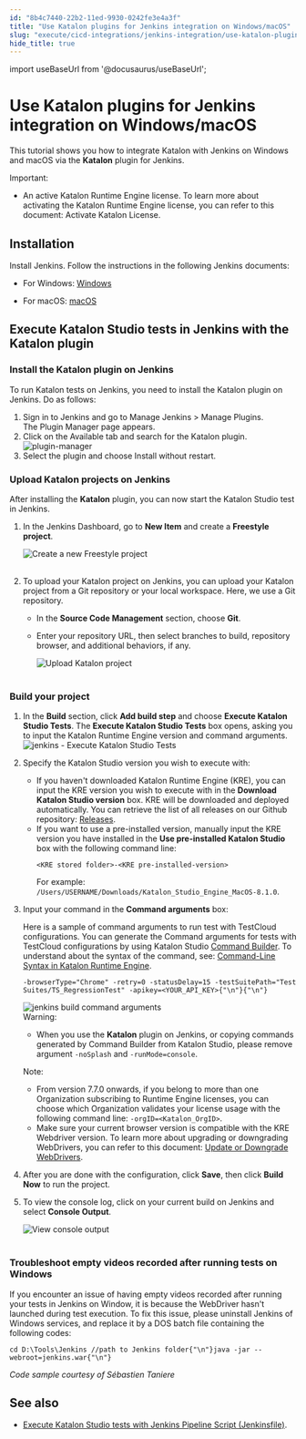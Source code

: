 ```yaml
---
id: "8b4c7440-22b2-11ed-9930-0242fe3e4a3f"
title: "Use Katalon plugins for Jenkins integration on Windows/macOS"
slug: "execute/cicd-integrations/jenkins-integration/use-katalon-plugins-for-jenkins-integration/use-katalon-plugins-for-jenkins-integration-on-windowsmacos"
hide_title: true
---
```

import useBaseUrl from '@docusaurus/useBaseUrl';


# <a id="id" class="anchor_top_offset"/><a id="ariaid-title1" class="anchor_top_offset"/>Use Katalon plugins for Jenkins integration on Windows/macOS

<p xmlns="http://www.w3.org/1999/xhtml" className="p">This tutorial shows you how to integrate Katalon with Jenkins on Windows and macOS via the <strong className="ph b">Katalon</strong> plugin for Jenkins.</p> 
<div xmlns="http://www.w3.org/1999/xhtml" className="note important note_important"><span className="note__title">Important:</span> <ul className="ul"><li className="li"><p className="p">An active Katalon Runtime Engine license. To learn more about activating the Katalon Runtime Engine license, you can refer to this document: Activate Katalon License.</p></li></ul></div>

## <a id="id_1" class="anchor_top_offset"/>Installation

<div xmlns="http://www.w3.org/1999/xhtml" className="p">Install Jenkins. Follow the instructions in the following
  Jenkins documents:<ul className="ul"><li className="li"><p className="p">For Windows: <a className="xref j-external-link" href="https://www.jenkins.io/doc/book/installing/windows/" target="_blank">Windows</a></p></li><li className="li"><p className="p">For macOS: <a className="xref j-external-link" href="https://www.jenkins.io/doc/book/installing/macos/" target="_blank">macOS</a></p></li></ul></div>
    

## <a id="id_2" class="anchor_top_offset"/>Execute Katalon Studio tests in Jenkins with the Katalon         plugin

    
      

### <a id="task-3099" class="anchor_top_offset"/>Install the Katalon plugin on Jenkins

<section xmlns="http://www.w3.org/1999/xhtml" className="section context">To run Katalon tests on Jenkins, you need to install the Katalon plugin on Jenkins. Do as follows:</section> 
<ol xmlns="http://www.w3.org/1999/xhtml" className="ol steps"><li className="li step stepexpand"><span className="ph cmd">Sign in to Jenkins and go to <span className="ph uicontrol">Manage Jenkins</span> &gt;   <span className="ph uicontrol">Manage Plugins</span>. </span><div className="itemgroup stepresult">The <span className="ph uicontrol">Plugin Manager</span> page appears.</div></li><li className="li step stepexpand"><span className="ph cmd">Click on the <span className="ph uicontrol">Available</span> tab and search for the Katalon plugin.</span><div className="itemgroup info"><img className="image" width={850} src={useBaseUrl("/c1d37300-6af7-11ed-a602-0242cfbc79b5.png")} alt="plugin-manager" /></div></li><li className="li step stepexpand"><span className="ph cmd">Select the plugin and choose  <span className="ph uicontrol">Install without restart</span>.</span></li></ol> 

### <a id="concept-2352" class="anchor_top_offset"/>Upload Katalon projects on Jenkins

<p xmlns="http://www.w3.org/1999/xhtml" className="p">After installing the <strong className="ph b">Katalon</strong> plugin, you can now start the Katalon Studio test in Jenkins.</p> 
<ol xmlns="http://www.w3.org/1999/xhtml" className="ol"><li className="li">     <p className="p">In the Jenkins Dashboard, go to <strong className="ph b">New Item</strong> and create a <strong className="ph b">Freestyle project</strong>.</p>     <p className="p"><img className="image" src={useBaseUrl("https://github.com/katalon-studio/docs-images/raw/master/katalon-studio/docs/jenkins-plugin-windows/KS-JENKINS-Create-a-freestyle-project.png")} alt="Create a new Freestyle project" /><br /><br /></p>   </li><li className="li">     <p className="p">To upload your Katalon project on Jenkins, you can upload your Katalon project from a Git repository or your local workspace. Here, we use a Git repository.</p>     <ul className="ul"><li className="li">In the <strong className="ph b">Source Code Management</strong> section, choose <strong className="ph b">Git</strong>.</li><li className="li">         <p className="p">Enter your repository URL, then select branches to build, repository browser, and additional behaviors, if any.</p>         <p className="p"> <img className="image" src={useBaseUrl("https://github.com/katalon-studio/docs-images/raw/master/katalon-studio/docs/jenkins-plugin-windows/Picture4.png")} alt="Upload Katalon project" /><br /><br />         </p>       </li></ul>   </li></ol> 

### <a id="concept-3999" class="anchor_top_offset"/>Build your project

<ol xmlns="http://www.w3.org/1999/xhtml" className="ol anchor_top_offset" id="concept-3999__ol-2106"><li className="li"><p className="p">In the <strong className="ph b">Build</strong> section, click <strong className="ph b">Add build step</strong> and choose <strong className="ph b">Execute Katalon Studio Tests</strong>. The <strong className="ph b">Execute Katalon Studio Tests</strong> box opens, asking you to input the Katalon Runtime Engine version and command arguments.<img className="image" src={useBaseUrl("/c20865b0-6af7-11ed-a602-0242cfbc79b5.png")} alt="jenkins - Execute Katalon Studio Tests" /></p></li><li className="li"><p className="p">Specify the Katalon Studio version you wish to execute with:</p><ul className="ul"><li className="li">If you haven't downloaded Katalon Runtime Engine (KRE), you can input the KRE version you wish to execute with in the <strong className="ph b">Download Katalon Studio version</strong> box. KRE will be downloaded and deployed automatically. You can retrieve the list of all releases on our Github repository: <a className="xref j-external-link" href="https://github.com/katalon-studio/katalon-studio/releases" target="_blank">Releases</a>. </li><li className="li">If you want to use a pre-installed version, manually input the KRE version you have installed in the <strong className="ph b">Use pre-installed Katalon Studio</strong> box with the following command line: <pre className="pre codeblock"><code>&lt;KRE stored folder&gt;-&lt;KRE pre-installed-version&gt;</code></pre>For example: <code className="ph codeph">/Users/USERNAME/Downloads/Katalon_Studio_Engine_MacOS-8.1.0</code>.</li></ul></li><li className="li"><p className="p">Input your command in the <strong className="ph b">Command arguments</strong> box:</p><p className="p">Here is a sample of command arguments to run test with TestCloud configurations. You can generate the Command arguments for tests with TestCloud configurations by using Katalon Studio <a className="xref j-external-link" href="https://docs.katalon.com/docs/execute/cloud-based-test-execution/test-execution-with-testcloud/integrate-testcloud-with-katalon-runtime-engine" target="_blank">Command Builder</a>. To understand about the syntax of the command, see: <a className="xref j-external-link" href="https://docs.katalon.com/docs/execute/katalon-runtime-engine/command-line-syntax-in-katalon-runtime-engine" target="_blank">Command-Line Syntax in Katalon Runtime Engine</a>. </p><pre className="pre codeblock"><code>-browserType="Chrome" -retry=0 -statusDelay=15 -testSuitePath="Test Suites/TS_RegressionTest" -apikey=&lt;YOUR_API_KEY&gt;{"\n"}{"\n"}</code></pre><img className="image" src={useBaseUrl("/c1b69c30-6af7-11ed-a602-0242cfbc79b5.png")} alt="jenkins build command arguments" /><div className="note warning note_warning"><span className="note__title">Warning:</span> <ul className="ul"><li className="li"><p className="p">When you use the <strong className="ph b">Katalon</strong> plugin on Jenkins, or copying commands generated by Command Builder from Katalon Studio, please remove argument <code className="ph codeph">-noSplash</code> and <code className="ph codeph">-runMode=console</code>.</p></li></ul></div><div className="note note note_note"><span className="note__title">Note:</span> <ul className="ul"><li className="li">From version 7.7.0 onwards, if you belong to more than one Organization subscribing to Runtime Engine licenses, you can choose which Organization validates your license usage with the following command line: <code className="ph codeph">-orgID=&lt;Katalon_OrgID&gt;</code>.</li><li className="li">Make sure your current browser version is compatible with the KRE Webdriver version. To learn more about upgrading or downgrading WebDrivers, you can refer to this document: <a className="xref" href="/docs/create-tests/manage-projects/set-up-projects/web-testing/handle-webdrivers/upgrade-or-downgrade-webdrivers-in-katalon-studio#id_2">Update or Downgrade WebDrivers</a>.</li></ul></div></li><li className="li"><p className="p">After you are done with the configuration, click <strong className="ph b">Save</strong>, then click <strong className="ph b">Build Now</strong> to run the project.</p></li><li className="li"><p className="p">To view the console log, click on your current build on Jenkins and select <strong className="ph b">Console Output</strong>.</p><p className="p"><img className="image" src={useBaseUrl("https://github.com/katalon-studio/docs-images/raw/master/katalon-studio/docs/jenkins-plugin-windows/KS-JENKINS-console-output.png")} alt="View console output" /><br /><br /></p></li></ol> 

### <a id="concept-3080" class="anchor_top_offset"/>Troubleshoot empty videos recorded after running tests on Windows

<p xmlns="http://www.w3.org/1999/xhtml" className="p">If you encounter an issue of having empty videos recorded after running your tests in Jenkins on Window, it is because the WebDriver hasn't launched during test execution. To fix this issue, please uninstall Jenkins of Windows services, and replace it by a DOS batch file containing the following codes:</p> 
<pre xmlns="http://www.w3.org/1999/xhtml" className="pre codeblock"><code>cd D:\Tools\Jenkins //path to Jenkins folder{"\n"}java -jar --webroot=jenkins.war{"\n"}</code></pre> 
<p xmlns="http://www.w3.org/1999/xhtml" className="p"> <em className="ph i">Code sample courtesy of Sébastien Taniere</em> </p> 
    

## <a id="id_7" class="anchor_top_offset"/>See also

    
      
<ul xmlns="http://www.w3.org/1999/xhtml" className="ul">   <li className="li">     <a className="xref" href="/docs/execute/cicd-integrations/jenkins-integration/execute-katalon-studio-tests-with-jenkins-pipeline-script-jenkinsfile">Execute       Katalon Studio tests with Jenkins Pipeline Script       (Jenkinsfile)</a>.</li> </ul> 
    
  
